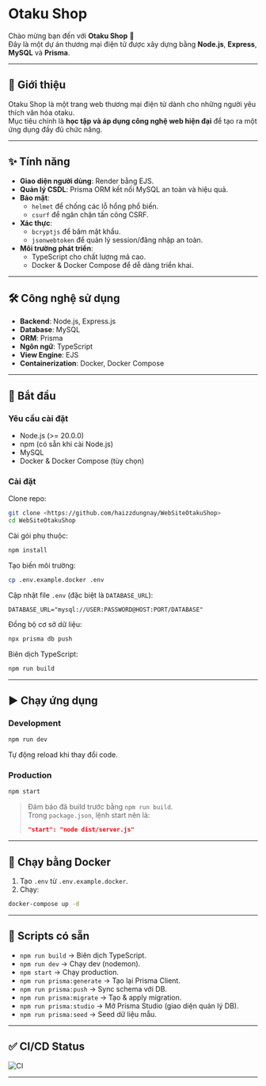 # Otaku Shop

Chào mừng bạn đến với **Otaku Shop** 🎉  
Đây là một dự án thương mại điện tử được xây dựng bằng **Node.js**, **Express**, **MySQL** và **Prisma**.

---

## 📖 Giới thiệu

Otaku Shop là một trang web thương mại điện tử dành cho những người yêu thích văn hóa otaku.  
Mục tiêu chính là **học tập và áp dụng công nghệ web hiện đại** để tạo ra một ứng dụng đầy đủ chức năng.

---

## ✨ Tính năng

- **Giao diện người dùng**: Render bằng EJS.  
- **Quản lý CSDL**: Prisma ORM kết nối MySQL an toàn và hiệu quả.  
- **Bảo mật**:  
  - `helmet` để chống các lỗ hổng phổ biến.  
  - `csurf` để ngăn chặn tấn công CSRF.  
- **Xác thực**:  
  - `bcryptjs` để băm mật khẩu.  
  - `jsonwebtoken` để quản lý session/đăng nhập an toàn.  
- **Môi trường phát triển**:  
  - TypeScript cho chất lượng mã cao.  
  - Docker & Docker Compose để dễ dàng triển khai.

---

## 🛠️ Công nghệ sử dụng

- **Backend**: Node.js, Express.js  
- **Database**: MySQL  
- **ORM**: Prisma  
- **Ngôn ngữ**: TypeScript  
- **View Engine**: EJS  
- **Containerization**: Docker, Docker Compose  

---

## 🚀 Bắt đầu

### Yêu cầu cài đặt

- Node.js (>= 20.0.0)  
- npm (có sẵn khi cài Node.js)  
- MySQL  
- Docker & Docker Compose (tùy chọn)

### Cài đặt

Clone repo:

```bash
git clone <https://github.com/haizzdungnay/WebSiteOtakuShop>
cd WebSiteOtakuShop
```

Cài gói phụ thuộc:

```bash
npm install
```

Tạo biến môi trường:

```bash
cp .env.example.docker .env
```

Cập nhật file `.env` (đặc biệt là `DATABASE_URL`):

```
DATABASE_URL="mysql://USER:PASSWORD@HOST:PORT/DATABASE"
```

Đồng bộ cơ sở dữ liệu:

```bash
npx prisma db push
```

Biên dịch TypeScript:

```bash
npm run build
```

---

## ▶️ Chạy ứng dụng

### Development

```bash
npm run dev
```

Tự động reload khi thay đổi code.

### Production

```bash
npm start
```

> Đảm bảo đã build trước bằng `npm run build`.  
> Trong `package.json`, lệnh start nên là:
> ```json
> "start": "node dist/server.js"
> ```

---

## 🐳 Chạy bằng Docker

1. Tạo `.env` từ `.env.example.docker`.  
2. Chạy:

```bash
docker-compose up -d
```

---

## 📜 Scripts có sẵn

- `npm run build` → Biên dịch TypeScript.  
- `npm run dev` → Chạy dev (nodemon).  
- `npm start` → Chạy production.  
- `npm run prisma:generate` → Tạo lại Prisma Client.  
- `npm run prisma:push` → Sync schema với DB.  
- `npm run prisma:migrate` → Tạo & apply migration.  
- `npm run prisma:studio` → Mở Prisma Studio (giao diện quản lý DB).  
- `npm run prisma:seed` → Seed dữ liệu mẫu.

---

## ✅ CI/CD Status

![CI](https://github.com/haizzdungnay/WebSiteOtakuShop/actions/workflows/ci.yml/badge.svg)

---
